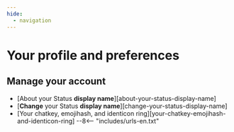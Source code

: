 ```yaml
---
hide:
  - navigation
---
```


# Your profile and preferences

## Manage your account

- [About your Status **display name**][about-your-status-display-name]
- [**Change** your Status **display name**][change-your-status-display-name]
- [Your chatkey, emojihash, and identicon ring][your-chatkey-emojihash-and-identicon-ring]
--8<-- "includes/urls-en.txt"
